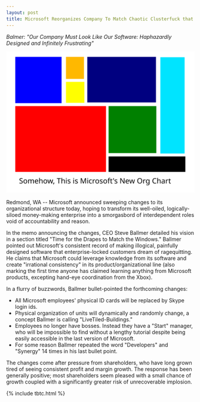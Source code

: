 ```yaml
---
layout: post
title: Microsoft Reorganizes Company To Match Chaotic Clusterfuck that is Windows 8
---
```


*Balmer: "Our Company Must Look Like Our Software: Haphazardly Designed and Infinitely Frustrating"*

![Windows Ugh](/assets/2013-07-12-microsoft.svg)

Redmond, WA -- Microsoft announced sweeping changes to its organizational structure today, hoping to transform its well-oiled, logically-siloed money-making enterprise into a smorgasbord of interdependent roles void of accountability and reason.

In the memo announcing the changes, CEO Steve Ballmer detailed his vision in a section titled "Time for the Drapes to Match the Windows." Ballmer pointed out Microsoft's consistent record of making illogical, painfully designed software that enterprise-locked customers dream of ragequitting. He claims that Microsoft could leverage knowledge from its software and create "irrational consistency" in its product/organizational line (also marking the first time anyone has claimed learning anything from Microsoft products, excepting hand-eye coordination from the Xbox).

In a flurry of buzzwords, Ballmer bullet-pointed the forthcoming changes:

* All Microsoft employees' physical ID cards will be replaced by Skype login ids.
* Physical organization of units will dynamically and randomly change, a concept Ballmer is calling "LiveTiled-Buildings."
* Employees no longer have bosses. Instead they have a "Start" manager, who will be impossible to find without a lengthy tutorial despite being easily accessible in the last version of Microsoft.
* For some reason Ballmer repeated the word "Developers" and "Synergy" 14 times in his last bullet point.

The changes come after pressure from shareholders, who have long grown tired of seeing consistent profit and margin growth. The response has been generally positive; most shareholders seem pleased with a small chance of growth coupled with a significantly greater risk of unrecoverable implosion.

{% include tbtc.html %}
